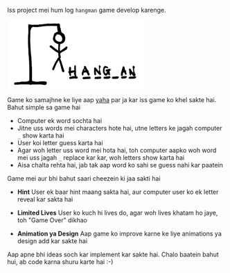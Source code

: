 Iss project mei hum log `hangman` game develop karenge. 

![hangman](assets/hangman.png)

Game ko samajhne ke liye aap [yaha](https://hangmanwordgame.com) par ja kar iss game ko khel sakte hai. Bahut simple sa game hai

- Computer ek word sochta hai
- Jitne uss words mei characters hote hai, utne letters ke jagah computer `_` show karta hai
- User koi letter guess karta hai
- Agar woh letter uss word mei hota hai, toh computer aapko woh word mei uss jagah `_` replace kar kar, woh letters show karta hai
- Aisa chalta rehta hai, jab tak aap word ko sahi se guess nahi kar paatein

Game mei aur bhi bahut saari cheezein ki jaa sakti hai
- **Hint**
User ek baar hint maang sakta hai, aur computer user ko ek letter reveal kar sakta hai

- **Limited Lives**
User ko kuch hi lives do, agar woh lives khatam ho jaye, toh "Game Over" dikhao

- **Animation ya Design**
Aap game ko improve karne ke liye animations ya design add kar sakte hai


Aap apne bhi ideas soch kar implement kar sakte hai.
Chalo baatein bahut hui, ab code karna shuru karte hai :-)